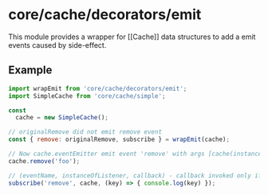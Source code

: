 # core/cache/decorators/emit

This module provides a wrapper for [[Cache]] data structures to add a emit events caused by side-effect.

## Example

```js
import wrapEmit from 'core/cache/decorators/emit';
import SimpleCache from 'core/cache/simple';

const
  cache = new SimpleCache();

// originalRemove did not emit remove event
const { remove: originalRemove, subscribe } = wrapEmit(cache);

// Now cache.eventEmitter emit event 'remove' with args [cache(instance what call emit), [...args]]
cache.remove('foo');

// (eventName, instanceOfListener, callback) - callback invoked only if emit was made by children of instanceOfListener;
subscribe('remove', cache, (key) => { console.log(key) });
```
